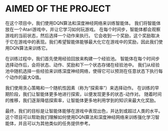 # AIMED OF THE PROJECT

在这个项目中，我们使用DQN算法和深度神经网络来训练智能体。
我们将智能体放在一个Atari游戏中，并让它学习如何玩游戏。
在每个时间步，智能体都会观察游戏的当前状态，然后选择一个动作来执行。
它会收到一个奖励，这个奖励取决于它在游戏中的表现。我们希望智能体能够最大化它在游戏中的奖励，因此我们使用DQN算法来训练它。

在训练过程中，我们首先使用经验回放来构建一个经验池。
智能体在每个时间步选择动作后，会将状态、动作、奖励和下一个状态存储在经验池中。
我们从经验池中随机选择一些经验来训练深度神经网络，使得它可以预测在任意状态下执行每个动作的最大Q值。

我们使用贪心策略和一个随机性因素（称为“探索率”）来选择动作。
在训练的早期阶段，我们让智能体更多地进行探索，以便发现更多的状态-动作对。
随着时间的推移，我们逐渐降低探索率，让智能体更多地利用学到的知识来最大化奖励。

最终，我们的目标是让智能体能够在游戏中表现出色，并达到或超过人类的水平。
这个项目可以帮助我们理解如何使用DQN算法和深度神经网络来训练强化学习智能体，并且可以为其他类似的任务提供参考。